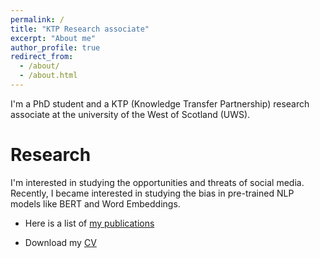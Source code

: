 ```yaml
---
permalink: /
title: "KTP Research associate"
excerpt: "About me"
author_profile: true
redirect_from:
  - /about/
  - /about.html
---
```

I'm a PhD student and a KTP (Knowledge Transfer Partnership) research associate at the university of the West of Scotland (UWS).

Research
========
I'm interested in studying the opportunities and threats of social media.
Recently, I became interested in studying the bias in pre-trained NLP models like BERT and Word Embeddings.


* Here is a list of [my publications](publications.md)

* Download my [CV]('/files/CV')
